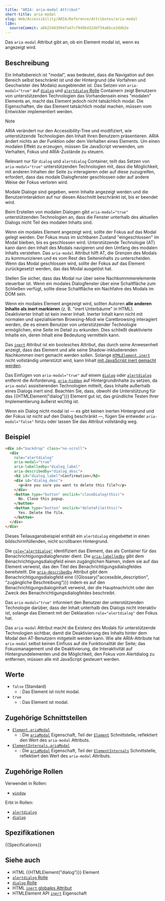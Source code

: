 ```yaml
---
title: "ARIA: aria-modal Attribut"
short-title: aria-modal
slug: Web/Accessibility/ARIA/Reference/Attributes/aria-modal
l10n:
  sourceCommit: a8b25483994fa47cf949b432ddf34a6bce2ddb2e
---
```


Das `aria-modal` Attribut gibt an, ob ein Element modal ist, wenn es angezeigt wird.

## Beschreibung

Ein Inhaltsbereich ist "modal", was bedeutet, dass die Navigation auf den Bereich selbst beschränkt ist und der Hintergrund (die Vorfahren und Geschwister des Modals) ausgeblendet ist. Das Setzen von `aria-modal="true"` auf [`dialog`](/de/docs/Web/Accessibility/ARIA/Reference/Roles/dialog_role) und [`alertdialog` Rolle](/de/docs/Web/Accessibility/ARIA/Reference/Roles/alertdialog_role) Containern zeigt Benutzern von unterstützenden Technologien das Vorhandensein eines "modalen" Elements an, macht das Element jedoch nicht tatsächlich modal. Die Eigenschaften, die das Element tatsächlich modal machen, müssen vom Entwickler implementiert werden.

> [!NOTE]
> ARIA verändert nur den Accessibility-Tree und modifiziert, wie unterstützende Technologien den Inhalt Ihren Benutzern präsentieren. ARIA ändert nichts an der Funktion oder dem Verhalten eines Elements. Um einen modalen Effekt zu erzeugen, müssen Sie JavaScript verwenden, um Verhalten, Fokus und ARIA-Zustände zu steuern.

Relevant nur für `dialog` und `alertdialog` Container, teilt das Setzen von `aria-modal="true"` unterstützenden Technologien mit, dass die Möglichkeit, mit anderen Inhalten der Seite zu interagieren oder auf diese zuzugreifen, erfordert, dass das modale Dialogfenster geschlossen oder auf andere Weise der Fokus verloren wird.

Modale Dialoge sind gegeben, wenn Inhalte angezeigt werden und die Benutzerinteraktion auf nur diesen Abschnitt beschränkt ist, bis er beendet wird.

Beim Erstellen von modalen Dialogen gibt `aria-modal="true"` unterstützenden Technologien an, dass die Fenster unterhalb des aktuellen Dialogs nicht Teil des modalen Inhalts sind.

Wenn ein modales Element angezeigt wird, sollte der Fokus auf das Modal gelegt werden. Der Fokus muss im sichtbaren Zustand "eingeschlossen" im Modal bleiben, bis es geschlossen wird. Unterstützende Technologie (<abbr>AT</abbr>) kann dann den Inhalt des Modals navigieren und den Umfang des modalen Inhalts verstehen. Das `aria-modal` Attribut hilft AT, die Grenzen des Modals zu kommunizieren und es vom Rest des Seiteninhalts zu unterscheiden. Wenn das Modal geschlossen wird, sollte der Fokus auf das Element zurückgesetzt werden, das das Modal ausgelöst hat.

Stellen Sie sicher, dass das Modal nur über seine Nachkommmerelemente steuerbar ist. Wenn ein modales Dialogfenster über eine Schaltfläche zum Schließen verfügt, sollte diese Schaltfläche ein Nachfahre des Modals im DOM sein.

Wenn ein modales Element angezeigt wird, sollten Autoren **alle anderen Inhalte als inert markieren** (z. B. "inert Unterbäume" in HTML). Deaktivierter Inhalt ist kein inerer Inhalt. Inerter Inhalt kann nicht mit normalen und spezialisierten Browsing-Modi wie Caretbrowsing interagiert werden, die es einem Benutzer von unterstützender Technologie ermöglichen, eine Seite im Detail zu erkunden. Dies schließt deaktivierte Inhalte ein, deren Inhalt eine Bedeutung vermitteln kann.

Das [`inert`](/de/docs/Web/HTML/Reference/Global_attributes/inert) Attribut ist ein boolesches Attribut, das durch seine Anwesenheit anzeigt, dass das Element und alle seine Shadow-inkludierenden Nachkommen inert gemacht werden sollen. Solange [`HTMLElement.inert`](/de/docs/Web/API/HTMLElement/inert) nicht vollständig unterstützt wird, kann Inhalt [mit JavaScript inert gemacht werden](https://samthor.au/2021/inert/).

Das Einfügen von `aria-modal="true"` auf einem [`dialog`](/de/docs/Web/Accessibility/ARIA/Reference/Roles/dialog_role) oder [`alertdialog`](/de/docs/Web/Accessibility/ARIA/Reference/Roles/alertdialog_role) entfernt die Anforderung, [`aria-hidden`](/de/docs/Web/Accessibility/ARIA/Reference/Attributes/aria-hidden) auf Hintergrundinhalte zu setzen, da `aria-modal` assistierenden Technologien mitteilt, dass Inhalte außerhalb eines Dialogs inert sind. Beachten Sie, dass, obwohl die Unterstützung für das {{HTMLElement("dialog")}} Element gut ist, das gründliche Testen Ihrer Implementierung äußerst wichtig ist.

Wenn ein Dialog nicht modal ist — es gibt keinen inerten Hintergrund und der Fokus ist nicht auf den Dialog beschränkt —, fügen Sie entweder `aria-modal="false"` hinzu oder lassen Sie das Attribut vollständig weg.

## Beispiel

```html
<div id="backdrop" class="no-scroll">
  <div
    role="alertdialog"
    aria-modal="true"
    aria-labelledby="dialog_label"
    aria-describedby="dialog_desc">
    <h2 id="dialog_label">Confirmation</h2>
    <div id="dialog_desc">
      <p>Are you sure you want to delete this file?</p>
    </div>
    <button type="button" onclick="closeDialog(this)">
      No. Close this popup.
    </button>
    <button type="button" onclick="deleteFile(this)">
      Yes. Delete the file.
    </button>
  </div>
</div>
```

Dieses Teilausgansbeispiel enthält ein `alertdialog` eingebettet in einen bildschirmfüllenden, nicht scrollbaren Hintergrund.

Die [`role="alertdialog"`](/de/docs/Web/Accessibility/ARIA/Reference/Roles/alertdialog_role) identifiziert das Element, das als Container für das Benachrichtigungsdialogfenster dient. Die [`aria-labelledby`](/de/docs/Web/Accessibility/ARIA/Reference/Attributes/aria-labelledby) gibt dem Benachrichtigungsdialogfeld einen zugänglichen Namen, indem sie auf das Element verweist, das den Titel des Benachrichtigungsdialogfeldes bereitstellt. Die [`aria-describedby`](/de/docs/Web/Accessibility/ARIA/Reference/Attributes/aria-describedby) Attribut gibt dem Benachrichtigungsdialogfeld eine {{Glossary("accessible_description", "zugängliche Beschreibung")}} indem es auf den Benachrichtigungsdialoginhalt verweist, der die Hauptnachricht oder den Zweck des Benachrichtigungsdialogfeldes beschreibt.

Das `aria-modal="true"` informiert den Benutzer der unterstützenden Technologie darüber, dass der Inhalt unterhalb des Dialogs nicht interaktiv ist, solange das Element mit der Deklaration `role="alertdialog"` den Fokus hat.

Das `aria-modal` Attribut macht die Existenz des Modals für unterstützende Technologien sichtbar, damit die Deaktivierung des Inhalts hinter dem Modal den AT-Benutzern mitgeteilt werden kann. Wie alle ARIA-Attribute hat `aria-modal` selbst keinen Einfluss auf die Funktionalität der Seite; das Fokusmanagement und die Deaktivierung, die Interaktivität auf Hintergrundelementen und die Möglichkeit, den Fokus vom Alertdialog zu entfernen, müssen alle mit JavaScript gesteuert werden.

## Werte

- `false` (Standard)
  - : Das Element ist nicht modal.
- `true`
  - : Das Element ist modal.

## Zugehörige Schnittstellen

- [`Element.ariaModal`](/de/docs/Web/API/Element/ariaModal)
  - : Die [`ariaModal`](/de/docs/Web/API/Element/ariaModal) Eigenschaft, Teil der [`Element`](/de/docs/Web/API/Element) Schnittstelle, reflektiert den Wert des `aria-modal` Attributs.
- [`ElementInternals.ariaModal`](/de/docs/Web/API/ElementInternals/ariaModal)
  - : Die [`ariaModal`](/de/docs/Web/API/ElementInternals/ariaModal) Eigenschaft, Teil der [`ElementInternals`](/de/docs/Web/API/ElementInternals) Schnittstelle, reflektiert den Wert des `aria-modal` Attributs.

## Zugehörige Rollen

Verwendet in Rollen:

- [`window`](/de/docs/Web/Accessibility/ARIA/Reference/Roles/window_role)

Erbt in Rollen:

- [`alertdialog`](/de/docs/Web/Accessibility/ARIA/Reference/Roles/alertdialog_role)
- [`dialog`](/de/docs/Web/Accessibility/ARIA/Reference/Roles/dialog_role)

## Spezifikationen

{{Specifications}}

## Siehe auch

- HTML {{HTMLElement("dialog")}} Element
- [`alertdialog` Rolle](/de/docs/Web/Accessibility/ARIA/Reference/Roles/alertdialog_role)
- [`dialog` Rolle](/de/docs/Web/Accessibility/ARIA/Reference/Roles/dialog_role)
- HTML [`inert` globales Attribut](/de/docs/Web/HTML/Reference/Global_attributes/inert)
- HTMLElement API [`inert`](/de/docs/Web/API/HTMLElement/inert) Eigenschaft
